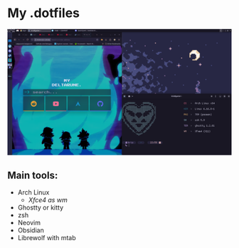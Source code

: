 # My .dotfiles

![Preview_1](./Assets/Img1.png)

## Main tools:
- Arch Linux
    - *Xfce4 as wm* 
- Ghostty or kitty
- zsh
- Neovim
- Obsidian
- Librewolf with mtab

